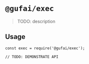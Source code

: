 # `@gufai/exec`

> TODO: description

## Usage

```
const exec = require('@gufai/exec');

// TODO: DEMONSTRATE API
```
